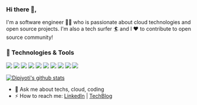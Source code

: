 ### Hi there 👋,

I'm a software engineer 👨‍💻 who is passionate about cloud technologies and open source projects. I'm also a tech surfer 🏄‍ and I :heart: to contribute to open source community!

### 🔧 Technologies & Tools
![](https://img.shields.io/badge/Code-JavaScript-informational?style=flat&logo=javascript&logoColor=white&color=2bbc8a)
![](https://img.shields.io/badge/Code-Golang-informational?style=flat&logo=go&logoColor=white&color=2bbc8a)
![](https://img.shields.io/badge/Code-Java-informational?style=flat&logo=java&logoColor=white&color=2bbc8a)
![](https://img.shields.io/badge/Code-ReactNative-informational?style=flat&logo=react&logoColor=white&color=2bbc8a)
![](https://img.shields.io/badge/Shell-Bash-informational?style=flat&logo=gnu-bash&logoColor=white&color=2bbc8a)
![](https://img.shields.io/badge/Database-PostgreSQL-informational?style=flat&logo=postgresql&logoColor=white&color=2bbc8a)
![](https://img.shields.io/badge/Container-Docker-informational?style=flat&logo=docker&logoColor=white&color=2bbc8a)
![](https://img.shields.io/badge/Orchestration-Kubernetes-informational?style=flat&logo=kubernetes&logoColor=white&color=2bbc8a)
![](https://img.shields.io/badge/Cloud-AWS-informational?style=flat&logo=amazon&logoColor=white&color=2bbc8a)
![](https://img.shields.io/badge/Cloud-Google-informational?style=flat&logo=google&logoColor=white&color=2bbc8a)
  
[![Dipjyoti's github stats](https://github-readme-stats.vercel.app/api?username=dipjyotimetia&show_icons=true&theme=synthwave&hide=["issues"])](https://github.com/dipjyotimetia/github-readme-stats)

- 💬 Ask me about techs, cloud, coding
- ⚡ How to reach me: [LinkedIn](https://www.linkedin.com/in/dipjyotimetia/) |
[TechBlog](https://medium.com/@dipjyotimetia) 

